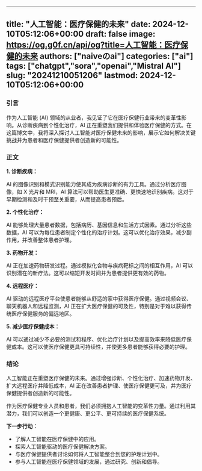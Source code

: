 
---
title: "人工智能：医疗保健的未来"
date: 2024-12-10T05:12:06+00:00
draft: false
image: https://og.g0f.cn/api/og?title=人工智能：医疗保健的未来
authors: ["naiveのai"]
categories: ["ai"]
tags: ["chatgpt","sora","openai","Mistral AI"]
slug: "20241210051206"
lastmod: 2024-12-10T05:12:06+00:00
---
### 引言

作为人工智能 (AI) 领域的从业者，我见证了它在医疗保健行业带来的变革性影响。从诊断疾病到个性化治疗，AI 正在重塑我们提供和体验医疗保健的方式。在这篇博文中，我将深入探讨人工智能对医疗保健未来的影响，展示它如何解决关键挑战并为患者和医疗保健提供者创造新的可能性。

### 正文

**1. 诊断疾病：**

AI 的图像识别和模式识别能力使其成为疾病诊断的有力工具。通过分析医疗图像，如 X 光片和 MRI，AI 算法可以帮助医生更准确、更快速地识别疾病。这对于早期检测和及时干预至关重要，从而提高患者预后。

**2. 个性化治疗：**

AI 能够处理大量患者数据，包括病历、基因信息和生活方式因素。通过分析这些数据，AI 可以为每位患者制定个性化的治疗计划。这可以优化治疗效果，减少副作用，并改善整体患者护理。

**3. 药物开发：**

AI 正在加速药物研发过程。通过模拟化合物与疾病靶标之间的相互作用，AI 可以识别潜在的新疗法。这可以缩短开发时间并为患者提供更有效的药物。

**4. 远程医疗：**

AI 驱动的远程医疗平台使患者能够从舒适的家中获得医疗保健。通过视频会议、聊天机器人和远程监测，AI 正在扩大医疗保健的可及性，特别是对于难以获得传统医疗保健服务的偏远地区。

**5. 减少医疗保健成本：**

AI 可以通过减少不必要的测试和程序、优化治疗计划以及提高效率来降低医疗保健成本。这可以使医疗保健更具可持续性，并使更多患者能够获得必要的护理。

### 结论

人工智能正在重塑医疗保健的未来。通过增强诊断、个性化治疗、加速药物开发、扩大远程医疗并降低成本，AI 正在改善患者护理、使医疗保健更可及，并为医疗保健提供者创造新的可能性。

作为医疗保健专业人员和患者，我们必须拥抱人工智能的变革性力量。通过利用其潜力，我们可以创造一个更健康、更公平、更可持续的医疗保健系统。

**下一步行动：**

* 了解人工智能在医疗保健中的应用。
* 探索人工智能驱动的医疗保健解决方案。
* 与医疗保健提供者讨论如何将人工智能整合到您的护理计划中。
* 参与人工智能在医疗保健领域的发展，通过研究、创新和倡导。
